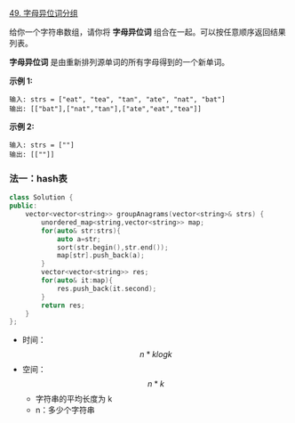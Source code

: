 [49. 字母异位词分组](https://leetcode.cn/problems/group-anagrams/)

给你一个字符串数组，请你将 **字母异位词** 组合在一起。可以按任意顺序返回结果列表。

**字母异位词** 是由重新排列源单词的所有字母得到的一个新单词。

 

**示例 1:**

```
输入: strs = ["eat", "tea", "tan", "ate", "nat", "bat"]
输出: [["bat"],["nat","tan"],["ate","eat","tea"]]
```

**示例 2:**

```
输入: strs = [""]
输出: [[""]]
```



### 法一：hash表

```cpp
class Solution {
public:
    vector<vector<string>> groupAnagrams(vector<string>& strs) {
        unordered_map<string,vector<string>> map;
        for(auto& str:strs){
            auto a=str;
            sort(str.begin(),str.end());
            map[str].push_back(a);
        }
        vector<vector<string>> res;
        for(auto& it:map){
            res.push_back(it.second);
        }
        return res;
    }
};
```

- 时间：$$n*klogk$$
- 空间：$$n*k$$
  - 字符串的平均长度为 k
  - n：多少个字符串

